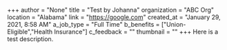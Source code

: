 +++
author = "None"
title = "Test by Johanna"
organization = "ABC Org"
location = "Alabama"
link = "https://google.com"
created_at = "January 29, 2021, 8:58 AM"
a_job_type = "Full Time"
b_benefits = ["Union-Eligible","Health Insurance"]
c_feedback = ""
thumbnail = ""
+++
Here is a test description.